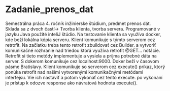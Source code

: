 # Zadanie_prenos_dat

Semestrálna práca 4. ročník inžinierske štúdium, predmet prenos dát.   Sklada sa z dvoch častí-> Tvorba klienta, tvorba servera. Programované v jazyku Java použité inteliJ štúdio. 
Na testovanie klienta sa využíva docker, kde beží lokálna kópia serveru. Klient komunikuje s týmto serverom cez retrofit. Na začiatku treba tento retrofit zbuildovať cez Builder. a vytvoriť komunikačné rozhranie
nad triedou ktorá využíva retrofit @GET... notácie.  Retrofit si tieto metódy implementuje a vysiela a príjma potrebné dáta na server.  S dokerom komunikuje cez localhost:9000. 
Doker beží v časovom pásme Bratislavy.  Klient komunikuje so serverom cez execute() príkaz, ktorý ponúka retrofit nad našími vytvorenými komunikačnými metódami interfejsu. Vie ich nastaviť a potom vykonať cez tento
execute. po vykonaní je prístup k odozve response ako návratová hodnota execute().
